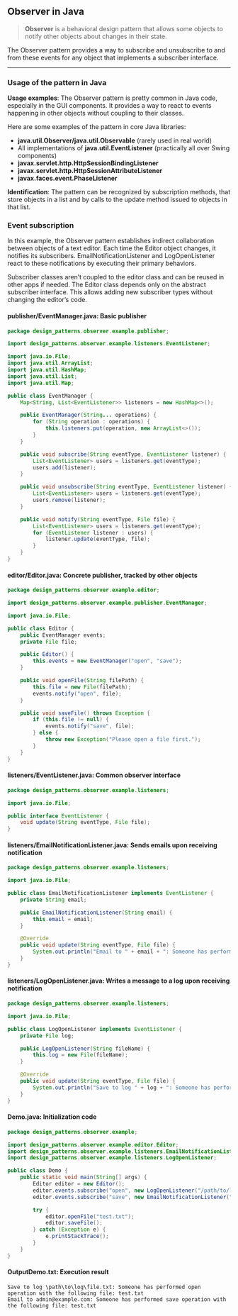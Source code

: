 ## Observer in Java

> **Observer** is a behavioral design pattern that allows some objects to notify other objects about changes in their state.

The Observer pattern provides a way to subscribe and unsubscribe to and from these events for any object that implements a subscriber interface.

---

### Usage of the pattern in Java

**Usage examples**: The Observer pattern is pretty common in Java code, especially in the GUI components. It provides a way to react to events happening in other objects without coupling to their classes.

Here are some examples of the pattern in core Java libraries:

- **java.util.Observer/java.util.Observable**  (rarely used in real world)
- All implementations of **java.util.EventListener** (practically all over Swing components)
- **javax.servlet.http.HttpSessionBindingListener**
- **javax.servlet.http.HttpSessionAttributeListener**
- **javax.faces.event.PhaseListener**

**Identification**: The pattern can be recognized by subscription methods, that store objects in a list and by calls to the update method issued to objects in that list.

### Event subscription

In this example, the Observer pattern establishes indirect collaboration between objects of a text editor. Each time the Editor object changes, it notifies its subscribers. EmailNotificationListener and LogOpenListener react to these notifications by executing their primary behaviors.

Subscriber classes aren’t coupled to the editor class and can be reused in other apps if needed. The Editor class depends only on the abstract subscriber interface. This allows adding new subscriber types without changing the editor’s code.


#### publisher/EventManager.java: Basic publisher

```java
package design_patterns.observer.example.publisher;

import design_patterns.observer.example.listeners.EventListener;

import java.io.File;
import java.util.ArrayList;
import java.util.HashMap;
import java.util.List;
import java.util.Map;

public class EventManager {
    Map<String, List<EventListener>> listeners = new HashMap<>();

    public EventManager(String... operations) {
        for (String operation : operations) {
            this.listeners.put(operation, new ArrayList<>());
        }
    }

    public void subscribe(String eventType, EventListener listener) {
        List<EventListener> users = listeners.get(eventType);
        users.add(listener);
    }

    public void unsubscribe(String eventType, EventListener listener) {
        List<EventListener> users = listeners.get(eventType);
        users.remove(listener);
    }

    public void notify(String eventType, File file) {
        List<EventListener> users = listeners.get(eventType);
        for (EventListener listener : users) {
            listener.update(eventType, file);
        }
    }
}
```


#### editor/Editor.java: Concrete publisher, tracked by other objects

```java
package design_patterns.observer.example.editor;

import design_patterns.observer.example.publisher.EventManager;

import java.io.File;

public class Editor {
    public EventManager events;
    private File file;

    public Editor() {
        this.events = new EventManager("open", "save");
    }

    public void openFile(String filePath) {
        this.file = new File(filePath);
        events.notify("open", file);
    }

    public void saveFile() throws Exception {
        if (this.file != null) {
            events.notify("save", file);
        } else {
            throw new Exception("Please open a file first.");
        }
    }
}
```


#### listeners/EventListener.java: Common observer interface

```java
package design_patterns.observer.example.listeners;

import java.io.File;

public interface EventListener {
    void update(String eventType, File file);
}
```


#### listeners/EmailNotificationListener.java: Sends emails upon receiving notification

```java
package design_patterns.observer.example.listeners;

import java.io.File;

public class EmailNotificationListener implements EventListener {
    private String email;

    public EmailNotificationListener(String email) {
        this.email = email;
    }

    @Override
    public void update(String eventType, File file) {
        System.out.println("Email to " + email + ": Someone has performed " + eventType + " operation with the following file: " + file.getName());
    }
}
```


#### listeners/LogOpenListener.java: Writes a message to a log upon receiving notification

```java
package design_patterns.observer.example.listeners;

import java.io.File;

public class LogOpenListener implements EventListener {
    private File log;

    public LogOpenListener(String fileName) {
        this.log = new File(fileName);
    }

    @Override
    public void update(String eventType, File file) {
        System.out.println("Save to log " + log + ": Someone has performed " + eventType + " operation with the following file: " + file.getName());
    }
}
```


#### Demo.java: Initialization code

```java
package design_patterns.observer.example;

import design_patterns.observer.example.editor.Editor;
import design_patterns.observer.example.listeners.EmailNotificationListener;
import design_patterns.observer.example.listeners.LogOpenListener;

public class Demo {
    public static void main(String[] args) {
        Editor editor = new Editor();
        editor.events.subscribe("open", new LogOpenListener("/path/to/log/file.txt"));
        editor.events.subscribe("save", new EmailNotificationListener("admin@example.com"));

        try {
            editor.openFile("test.txt");
            editor.saveFile();
        } catch (Exception e) {
            e.printStackTrace();
        }
    }
}
```


#### OutputDemo.txt: Execution result

```
Save to log \path\to\log\file.txt: Someone has performed open operation with the following file: test.txt
Email to admin@example.com: Someone has performed save operation with the following file: test.txt
```
